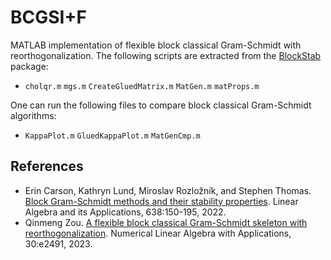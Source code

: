 # BCGSI+F

MATLAB implementation of flexible block classical Gram-Schmidt with reorthogonalization. The following scripts are extracted from the [BlockStab](https://github.com/katlund/BlockStab) package:

* `cholqr.m` `mgs.m` `CreateGluedMatrix.m` `MatGen.m` `matProps.m`

One can run the following files to compare block classical Gram-Schmidt algorithms:

* `KappaPlot.m` `GluedKappaPlot.m` `MatGenCmp.m`

## References

* Erin Carson, Kathryn Lund, Miroslav Rozložník, and Stephen Thomas. [Block Gram-Schmidt methods and their stability properties](https://www.sciencedirect.com/science/article/abs/pii/S0024379521004523). Linear Algebra and its Applications, 638:150-195, 2022.
* Qinmeng Zou. [A flexible block classical Gram-Schmidt skeleton with reorthogonalization](https://doi.org/10.1002/nla.2491). Numerical Linear Algebra with Applications, 30:e2491, 2023.

